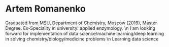 # Artem Romanenko
Graduated from MSU, Department of Chemistry, Moscow (2019), Master Degree. Ex-Speciality in university: applied enzymology. \n
I am looking forward for implementation of data science/machine learning/deep learning
in solving chemistry/biology/medicine problems \n
Learning data science
